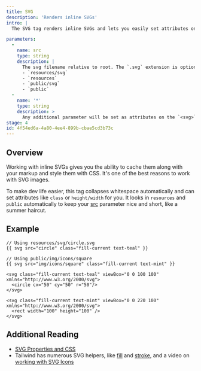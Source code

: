 ```yaml
---
title: SVG
description: 'Renders inline SVGs'
intro: |
  The SVG tag renders inline SVGs and lets you easily set attributes on the `<svg>` element.

parameters:
  -
    name: src
    type: string
    description: |
      The svg filename relative to root. The `.svg` extension is optional. Intelligently looks through (in this order):
      - `resources/svg`
      - `resources`
      - `public/svg`
      - `public`
  -
    name: '*'
    type: string
    description: >
      Any additional parameter will be set as attributes on the `<svg>` element. For example `class="fill-current"` will set `<svg class="fill-current" ...>`.
stage: 4
id: 4f54ed6a-4a80-4ee4-899b-cbae5cd3b73c
---
```

## Overview

Working with inline SVGs gives you the ability to cache them along with your markup and style them with CSS. It's one of the best reasons to work with SVG images.

To make dev life easier, this tag collapses whitespace automatically and can set attributes like `class` or `height/width` for you. It looks in `resources` and `public` automatically to keep your [src](#parameters) parameter nice and short, like a summer haircut.

## Example

```
// Using resources/svg/circle.svg
{{ svg src="circle" class="fill-current text-teal" }}

// Using public/img/icons/square
{{ svg src="img/icons/square" class="fill-current text-mint" }}
```

``` output
<svg class="fill-current text-teal" viewBox="0 0 100 100" xmlns="http://www.w3.org/2000/svg">
  <circle cx="50" cy="50" r="50"/>
</svg>

<svg class="fill-current text-mint" viewBox="0 0 220 100" xmlns="http://www.w3.org/2000/svg">
  <rect width="100" height="100" />
</svg>
```

## Additional Reading

- [SVG Properties and CSS](https://css-tricks.com/svg-properties-and-css/)
- Tailwind has numerous SVG helpers, like [fill](https://tailwindcss.com/docs/fill) and [stroke](https://tailwindcss.com/docs/stroke), and a video on [working with SVG Icons](https://tailwindcss.com/course/working-with-svg-icons)
